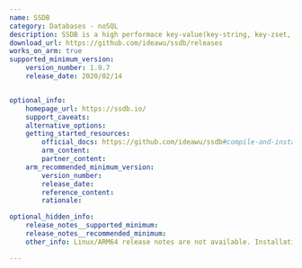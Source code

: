 ```yaml
---
name: SSDB
category: Databases - noSQL
description: SSDB is a high performace key-value(key-string, key-zset, key-hashmap) NoSQL database, an alternative to Redis.
download_url: https://github.com/ideawu/ssdb/releases 
works_on_arm: true
supported_minimum_version:
    version_number: 1.9.7
    release_date: 2020/02/14


optional_info:
    homepage_url: https://ssdb.io/
    support_caveats:
    alternative_options:
    getting_started_resources:
        official_docs: https://github.com/ideawu/ssdb#compile-and-install
        arm_content:
        partner_content:
    arm_recommended_minimum_version:
        version_number:
        release_date:
        reference_content:
        rationale:

optional_hidden_info:
    release_notes__supported_minimum: 
    release_notes__recommended_minimum:
    other_info: Linux/ARM64 release notes are not available. Installation and testing are done via the tar.

---
```


